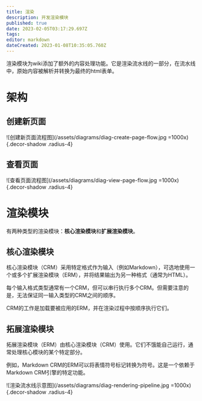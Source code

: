 ```yaml
---
title: 渲染
description: 开发渲染模块
published: true
date: 2023-02-05T03:17:29.697Z
tags: 
editor: markdown
dateCreated: 2023-01-08T10:35:05.760Z
---
```


渲染模块为wiki添加了额外的内容处理功能。它是渲染流水线的一部分，在流水线中，原始内容被解析并转换为最终的html表单。

# 架构

## 创建新页面

![创建新页面流程图](/assets/diagrams/diag-create-page-flow.jpg =1000x){.decor-shadow .radius-4}

## 查看页面
![查看页面流程图](/assets/diagrams/diag-view-page-flow.jpg =1000x){.decor-shadow .radius-4}

# 渲染模块

有两种类型的渲染模块：**核心渲染模块**和**扩展渲染模块**。

## 核心渲染模块

核心渲染模块（CRM）采用特定格式作为输入（例如Markdown），可选地使用一个或多个扩展渲染模块（ERM），并将结果输出为另一种格式（通常为HTML）。

每个输入格式类型通常有一个CRM，但可以串行执行多个CRM。但需要注意的是，无法保证同一输入类型的CRM之间的顺序。

CRM的工作是加载要被应用的ERM，并在渲染过程中按顺序执行它们。

## 拓展渲染模块

拓展渲染模块（ERM）由核心渲染模块（CRM）使用。它们不饿能自己运行，通常处理核心模块的某个特定部分。

例如，Markdown CRM的ERM可以将表情符号标记转换为符号。这是一个依赖于Markdown CRM引擎的特定功能。

![渲染流水线示意图](/assets/diagrams/diag-rendering-pipeline.jpg =1000x){.decor-shadow .radius-4}
